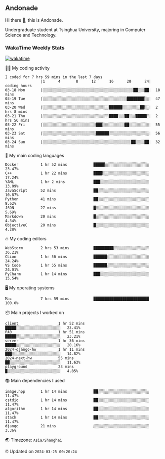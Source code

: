 ## Andonade

Hi there 👋, this is Andonade.

Undergraduate student at Tsinghua University, majoring in Computer Science and Technology.

### WakaTime Weekly Stats

[![wakatime](https://wakatime.com/badge/user/018bd8cc-ca3d-4a3e-a11d-74879d0e0c99.svg)](https://wakatime.com/@018bd8cc-ca3d-4a3e-a11d-74879d0e0c99)

🧑‍💻 My coding activity 

```text
I coded for 7 hrs 59 mins in the last 7 days
          		|1      4       8      12      16      20      24|	coding hours
03-18 Mon		|░░░░░░░░░░░░░░░░░░░░░░░░░░░░░░░░░░░░░░░░░██░░░██|	18 mins
03-19 Tue		|░░░░░░░░░░░░░░░░░░░░░░░░░░░░░░░░░░░░░░████████░░|	47 mins
03-20 Wed		|░░░░░░░░░░░░░░░░░░░░░░░░░░░░░░██████░░░░░░░░██░░|	2 hrs 8 mins
03-21 Thu		|░░░░░░░░░░░░░░░░░░░░░░░░░░░░░░████░░░██░░░█████░|	2 hrs 56 mins
03-22 Fri		|░░░░░░░░░░░░░░░░░░░░░░░░███░░░░░░░░░░██░░░░░░░░░|	55 mins
03-23 Sat		|░░░░░░░░░░░░░░░░░░░░░░░░██████░░░░░░░░░░░░░░░░░░|	56 mins
03-24 Sun		|░░░░░░░░░░░░░░░░░░░░░░░░░░░░░░░░░░░░░░░░██░░░░██|	32 mins
```

🌱 My main coding languages 

```text
Docker         	1 hr 52 mins        	█████░░░░░░░░░░░░░░░░░░░░	23.47%
C++            	1 hr 22 mins        	████░░░░░░░░░░░░░░░░░░░░░	17.24%
YAML           	1 hr 2 mins         	███░░░░░░░░░░░░░░░░░░░░░░	13.09%
JavaScript     	52 mins             	██░░░░░░░░░░░░░░░░░░░░░░░	10.87%
Python         	41 mins             	██░░░░░░░░░░░░░░░░░░░░░░░	8.62%
JSON           	27 mins             	█░░░░░░░░░░░░░░░░░░░░░░░░	5.69%
Markdown       	20 mins             	█░░░░░░░░░░░░░░░░░░░░░░░░	4.34%
ObjectiveC     	20 mins             	█░░░░░░░░░░░░░░░░░░░░░░░░	4.28%
```

🔥 My coding editors 

```text
WebStorm       	2 hrs 53 mins       	█████████░░░░░░░░░░░░░░░░	36.21%
CLion          	1 hr 56 mins        	██████░░░░░░░░░░░░░░░░░░░	24.24%
VS Code        	1 hr 55 mins        	██████░░░░░░░░░░░░░░░░░░░	24.01%
PyCharm        	1 hr 14 mins        	███░░░░░░░░░░░░░░░░░░░░░░	15.54%
```

🖥️ My operating systems 

```text
Mac            	7 hrs 59 mins       	█████████████████████████	100.0%
```

📦 Main projects I worked on 

```text
client              	1 hr 52 mins        	█████░░░░░░░░░░░░░░░░░░░░	23.41%
PA0                 	1 hr 51 mins        	█████░░░░░░░░░░░░░░░░░░░░	23.21%
server              	1 hr 36 mins        	█████░░░░░░░░░░░░░░░░░░░░	20.16%
2024-django-hw      	1 hr 11 mins        	███░░░░░░░░░░░░░░░░░░░░░░	14.82%
2024-next-hw        	55 mins             	██░░░░░░░░░░░░░░░░░░░░░░░	11.63%
playground          	23 mins             	█░░░░░░░░░░░░░░░░░░░░░░░░	4.85%
```

📚 Main dependencies I used 

```text
image.hpp      	1 hr 14 mins        	██░░░░░░░░░░░░░░░░░░░░░░░	11.47%
cstdio         	1 hr 14 mins        	██░░░░░░░░░░░░░░░░░░░░░░░	11.47%
algorithm      	1 hr 14 mins        	██░░░░░░░░░░░░░░░░░░░░░░░	11.47%
stack          	1 hr 14 mins        	██░░░░░░░░░░░░░░░░░░░░░░░	11.47%
django         	21 mins             	░░░░░░░░░░░░░░░░░░░░░░░░░	3.36%
```

🌏 Timezone: `Asia/Shanghai`

⏰ Updated on `2024-03-25 00:20:24`